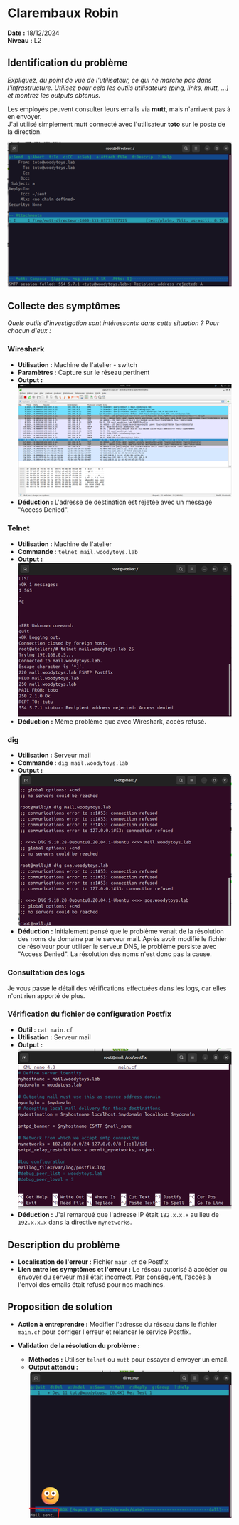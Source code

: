 # Clarembaux Robin  
**Date :** 18/12/2024  
**Niveau :** L2  

## Identification du problème
*Expliquez, du point de vue de l'utilisateur, ce qui ne marche pas dans l'infrastructure. Utilisez pour cela les outils utilisateurs (ping, links, mutt, ...) et montrez les outputs obtenus.*

Les employés peuvent consulter leurs emails via **mutt**, mais n'arrivent pas à en envoyer.  
J'ai utilisé simplement mutt connecté avec l'utilisateur **toto** sur le poste de la direction.

![1.png](1%2F1.png)

## Collecte des symptômes
*Quels outils d'investigation sont intéressants dans cette situation ? Pour chacun d'eux :*

### Wireshark
- **Utilisation :** Machine de l'atelier - switch
- **Paramètres :** Capture sur le réseau pertinent
- **Output :**
  ![2.png](1%2F2.png)
- **Déduction :** L'adresse de destination est rejetée avec un message "Access Denied".

### Telnet
- **Utilisation :** Machine de l'atelier
- **Commande :** `telnet mail.woodytoys.lab`
- **Output :**
  ![4.png](1%2F4.png)
- **Déduction :** Même problème que avec Wireshark, accès refusé.

### dig
- **Utilisation :** Serveur mail
- **Commande :** `dig mail.woodytoys.lab`
- **Output :**
  ![5.png](1%2F5.png)
- **Déduction :** Initialement pensé que le problème venait de la résolution des noms de domaine par le serveur mail. Après avoir modifié le fichier de résolveur pour utiliser le serveur DNS, le problème persiste avec "Access Denied". La résolution des noms n'est donc pas la cause.

### Consultation des logs
Je vous passe le détail des vérifications effectuées dans les logs, car elles n'ont rien apporté de plus.

### Vérification du fichier de configuration Postfix
- **Outil :** `cat main.cf`
- **Utilisation :** Serveur mail
- **Output :**
  ![10.png](1%2F10.png)
- **Déduction :** J'ai remarqué que l'adresse IP était `182.x.x.x` au lieu de `192.x.x.x` dans la directive `mynetworks`.

## Description du problème
- **Localisation de l'erreur :** Fichier `main.cf` de Postfix
- **Lien entre les symptômes et l'erreur :** Le réseau autorisé à accéder ou envoyer du serveur mail était incorrect. Par conséquent, l'accès à l'envoi des emails était refusé pour nos machines.

## Proposition de solution
- **Action à entreprendre :** Modifier l'adresse du réseau dans le fichier `main.cf` pour corriger l'erreur et relancer le service Postfix.
  
- **Validation de la résolution du problème :**
  - **Méthodes :** Utiliser `telnet` ou `mutt` pour essayer d'envoyer un email.
  - **Output attendu :**
    ![11.png](1%2F11.png)

